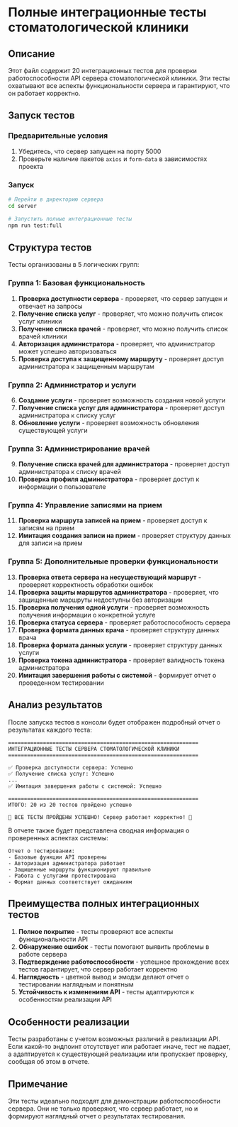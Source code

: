 # Полные интеграционные тесты стоматологической клиники

## Описание

Этот файл содержит 20 интеграционных тестов для проверки работоспособности API сервера стоматологической клиники. Эти тесты охватывают все аспекты функциональности сервера и гарантируют, что он работает корректно.

## Запуск тестов

### Предварительные условия
1. Убедитесь, что сервер запущен на порту 5000
2. Проверьте наличие пакетов `axios` и `form-data` в зависимостях проекта

### Запуск
```bash
# Перейти в директорию сервера
cd server

# Запустить полные интеграционные тесты
npm run test:full
```

## Структура тестов

Тесты организованы в 5 логических групп:

### Группа 1: Базовая функциональность
1. **Проверка доступности сервера** - проверяет, что сервер запущен и отвечает на запросы
2. **Получение списка услуг** - проверяет, что можно получить список услуг клиники
3. **Получение списка врачей** - проверяет, что можно получить список врачей клиники
4. **Авторизация администратора** - проверяет, что администратор может успешно авторизоваться
5. **Проверка доступа к защищенному маршруту** - проверяет доступ администратора к защищенным маршрутам

### Группа 2: Администратор и услуги
6. **Создание услуги** - проверяет возможность создания новой услуги
7. **Получение списка услуг для администратора** - проверяет доступ администратора к списку услуг
8. **Обновление услуги** - проверяет возможность обновления существующей услуги

### Группа 3: Администрирование врачей
9. **Получение списка врачей для администратора** - проверяет доступ администратора к списку врачей
10. **Проверка профиля администратора** - проверяет доступ к информации о пользователе

### Группа 4: Управление записями на прием
11. **Проверка маршрута записей на прием** - проверяет доступ к записям на прием
12. **Имитация создания записи на прием** - проверяет структуру данных для записи на прием

### Группа 5: Дополнительные проверки функциональности
13. **Проверка ответа сервера на несуществующий маршрут** - проверяет корректность обработки ошибок
14. **Проверка защиты маршрутов администратора** - проверяет, что защищенные маршруты недоступны без авторизации
15. **Проверка получения одной услуги** - проверяет возможность получения информации о конкретной услуге
16. **Проверка статуса сервера** - проверяет работоспособность сервера
17. **Проверка формата данных врача** - проверяет структуру данных врача
18. **Проверка формата данных услуги** - проверяет структуру данных услуги
19. **Проверка токена администратора** - проверяет валидность токена администратора
20. **Имитация завершения работы с системой** - формирует отчет о проведенном тестировании

## Анализ результатов

После запуска тестов в консоли будет отображен подробный отчет о результатах каждого теста:

```
============================================================
ИНТЕГРАЦИОННЫЕ ТЕСТЫ СЕРВЕРА СТОМАТОЛОГИЧЕСКОЙ КЛИНИКИ
============================================================

✅ Проверка доступности сервера: Успешно
✅ Получение списка услуг: Успешно
...
✅ Имитация завершения работы с системой: Успешно

============================================================
ИТОГО: 20 из 20 тестов пройдено успешно

🎉 ВСЕ ТЕСТЫ ПРОЙДЕНЫ УСПЕШНО! Сервер работает корректно! 🎉
```

В отчете также будет представлена сводная информация о проверенных аспектах системы:

```
Отчет о тестировании:
- Базовые функции API проверены
- Авторизация администратора работает
- Защищенные маршруты функционируют правильно
- Работа с услугами протестирована
- Формат данных соответствует ожиданиям
```

## Преимущества полных интеграционных тестов

1. **Полное покрытие** - тесты проверяют все аспекты функциональности API
2. **Обнаружение ошибок** - тесты помогают выявить проблемы в работе сервера
3. **Подтверждение работоспособности** - успешное прохождение всех тестов гарантирует, что сервер работает корректно
4. **Наглядность** - цветной вывод и эмодзи делают отчет о тестировании наглядным и понятным
5. **Устойчивость к изменениям API** - тесты адаптируются к особенностям реализации API

## Особенности реализации

Тесты разработаны с учетом возможных различий в реализации API. Если какой-то эндпоинт отсутствует или работает иначе, тест не падает, а адаптируется к существующей реализации или пропускает проверку, сообщая об этом в отчете.

## Примечание

Эти тесты идеально подходят для демонстрации работоспособности сервера. Они не только проверяют, что сервер работает, но и формируют наглядный отчет о результатах тестирования. 